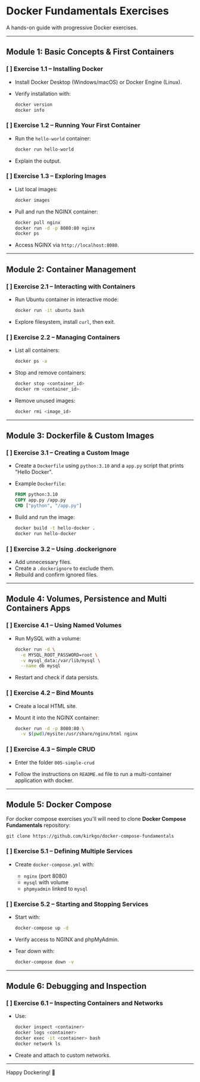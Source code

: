 # Docker Fundamentals Exercises

A hands-on guide with progressive Docker exercises.

---

## Module 1: Basic Concepts & First Containers

### [ ] **Exercise 1.1 – Installing Docker**

- Install Docker Desktop (Windows/macOS) or Docker Engine (Linux).

- Verify installation with:

  ```bash
  docker version
  docker info
  ```

### [ ] **Exercise 1.2 – Running Your First Container**

- Run the `hello-world` container:

  ```bash
  docker run hello-world
  ```

- Explain the output.

### [ ] **Exercise 1.3 – Exploring Images**

- List local images:

  ```bash
  docker images
  ```

- Pull and run the NGINX container:

  ```bash
  docker pull nginx
  docker run -d -p 8080:80 nginx
  docker ps
  ```

- Access NGINX via `http://localhost:8080`.

---

## Module 2: Container Management

### [ ] **Exercise 2.1 – Interacting with Containers**

- Run Ubuntu container in interactive mode:

  ```bash
  docker run -it ubuntu bash
  ```

- Explore filesystem, install `curl`, then exit.

### [ ] **Exercise 2.2 – Managing Containers**

- List all containers:

  ```bash
  docker ps -a
  ```

- Stop and remove containers:

  ```bash
  docker stop <container_id>
  docker rm <container_id>
  ```

- Remove unused images:

  ```bash
  docker rmi <image_id>
  ```

---

## Module 3: Dockerfile & Custom Images

### [ ] **Exercise 3.1 – Creating a Custom Image**

- Create a `Dockerfile` using `python:3.10` and a `app.py` script that prints "Hello Docker".

- Example `Dockerfile`:

  ```dockerfile
  FROM python:3.10
  COPY app.py /app.py
  CMD ["python", "/app.py"]
  ```

- Build and run the image:

  ```bash
  docker build -t hello-docker .
  docker run hello-docker
  ```

### [ ] **Exercise 3.2 – Using .dockerignore**

- Add unnecessary files.
- Create a `.dockerignore` to exclude them.
- Rebuild and confirm ignored files.

---

## Module 4: Volumes, Persistence and Multi Containers Apps

### [ ] **Exercise 4.1 – Using Named Volumes**

- Run MySQL with a volume:

  ```bash
  docker run -d \
    -e MYSQL_ROOT_PASSWORD=root \
    -v mysql_data:/var/lib/mysql \
    --name db mysql
  ```

- Restart and check if data persists.

### [ ] **Exercise 4.2 – Bind Mounts**

- Create a local HTML site.

- Mount it into the NGINX container:

  ```bash
  docker run -d -p 8080:80 \
    -v $(pwd)/mysite:/usr/share/nginx/html nginx
  ```

### [ ] **Exercise 4.3 – Simple CRUD**

- Enter the folder ```005-simple-crud```

- Follow the instructions on ```README.md``` file to run a multi-container application with docker.

---

## Module 5: Docker Compose

For docker compose exercises you'll will need to clone **Docker Compose Fundamentals** repository:

```
git clone https://github.com/kirkgo/docker-compose-fundamentals
```

### [ ] **Exercise 5.1 – Defining Multiple Services**

- Create `docker-compose.yml` with:

  - `nginx` (port 8080)
  - `mysql` with volume
  - `phpmyadmin` linked to `mysql`

### [ ] **Exercise 5.2 – Starting and Stopping Services**

- Start with:

  ```bash
  docker-compose up -d
  ```

- Verify access to NGINX and phpMyAdmin.

- Tear down with:

  ```bash
  docker-compose down -v
  ```

---

## Module 6: Debugging and Inspection

### [ ] **Exercise 6.1 – Inspecting Containers and Networks**

- Use:

  ```bash
  docker inspect <container>
  docker logs <container>
  docker exec -it <container> bash
  docker network ls
  ```

- Create and attach to custom networks.

---

Happy Dockering! 🚀
